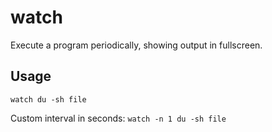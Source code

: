 # watch

Execute a program periodically, showing output in fullscreen.

## Usage
`watch du -sh file`

Custom interval in seconds:
`watch -n 1 du -sh file`

